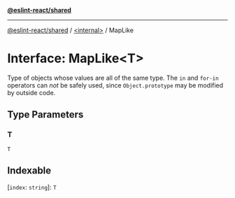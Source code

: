 [**@eslint-react/shared**](../../README.md)

***

[@eslint-react/shared](../../README.md) / [\<internal\>](../README.md) / MapLike

# Interface: MapLike\<T\>

Type of objects whose values are all of the same type.
The `in` and `for-in` operators can *not* be safely used,
since `Object.prototype` may be modified by outside code.

## Type Parameters

### T

`T`

## Indexable

\[`index`: `string`\]: `T`
